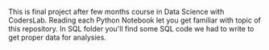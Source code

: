 This is final project after few months course in Data Science with CodersLab.
Reading each Python Notebook let you get familiar with topic of this  repository.
In SQL folder you'll find some SQL code we had to write to get proper data for analysies.
